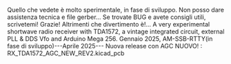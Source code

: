 Quello che vedete è molto sperimentale, in fase di sviluppo. Non posso dare assistenza tecnica e file gerber... Se trovate BUG e avete consigli utili, scrivetemi! Grazie!  Altrimenti che divertimento è!... A very experimental shortwave radio receiver with TDA1572, a vintage integrated circuit, external PLL & DDS Vfo and Arduino Mega 256. Gennaio 2025, AM-SSB-RTTY(in fase di sviluppo)---Aprile 2025--- Nuova release con AGC NUOVO! : RX_TDA1572_AGC_NEW_REV2.kicad_pcb
